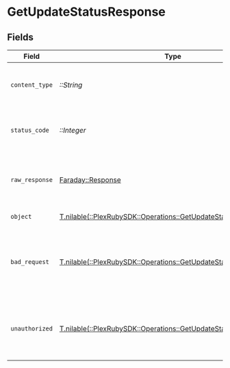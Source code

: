 # GetUpdateStatusResponse


## Fields

| Field                                                                                                                       | Type                                                                                                                        | Required                                                                                                                    | Description                                                                                                                 |
| --------------------------------------------------------------------------------------------------------------------------- | --------------------------------------------------------------------------------------------------------------------------- | --------------------------------------------------------------------------------------------------------------------------- | --------------------------------------------------------------------------------------------------------------------------- |
| `content_type`                                                                                                              | *::String*                                                                                                                  | :heavy_check_mark:                                                                                                          | HTTP response content type for this operation                                                                               |
| `status_code`                                                                                                               | *::Integer*                                                                                                                 | :heavy_check_mark:                                                                                                          | HTTP response status code for this operation                                                                                |
| `raw_response`                                                                                                              | [Faraday::Response](https://www.rubydoc.info/gems/faraday/Faraday/Response)                                                 | :heavy_check_mark:                                                                                                          | Raw HTTP response; suitable for custom response parsing                                                                     |
| `object`                                                                                                                    | [T.nilable(::PlexRubySDK::Operations::GetUpdateStatusResponseBody)](../../models/operations/getupdatestatusresponsebody.md) | :heavy_minus_sign:                                                                                                          | The Server Updates                                                                                                          |
| `bad_request`                                                                                                               | [T.nilable(::PlexRubySDK::Operations::GetUpdateStatusBadRequest)](../../models/operations/getupdatestatusbadrequest.md)     | :heavy_minus_sign:                                                                                                          | Bad Request - A parameter was not specified, or was specified incorrectly.                                                  |
| `unauthorized`                                                                                                              | [T.nilable(::PlexRubySDK::Operations::GetUpdateStatusUnauthorized)](../../models/operations/getupdatestatusunauthorized.md) | :heavy_minus_sign:                                                                                                          | Unauthorized - Returned if the X-Plex-Token is missing from the header or query.                                            |